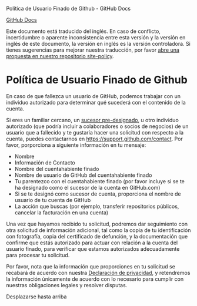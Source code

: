 Política de Usuario Finado de Github - GitHub Docs

[](/es)[GitHub Docs](/es)

Este documento está traducido del inglés. En caso de conflicto, incertidumbre o aparente inconsistencia entre esta versión y la versión en inglés de este documento, la versión en inglés es la versión controladora. Si tienes sugerencias para mejorar nuestra traducción, por favor [abre una propuesta en nuestro repositorio site-policy](https://github.com/github/site-policy/issues).

Política de Usuario Finado de Github
==========

En caso de que fallezca un usuario de GitHub, podemos trabajar con un individuo autorizado para determinar qué sucederá con el contenido de la cuenta.

Si eres un familiar cercano, un [sucesor pre-designado](/es/github/setting-up-and-managing-your-github-user-account/maintaining-ownership-continuity-of-your-user-accounts-repositories), u otro individuo autorizado (que podría incluir a colaboradores o socios de negocios) de un usuario que a fallecido y te gustaría hacer una solicitud con respecto a la cuenta, puedes contactarnos en <https://support.github.com/contact>. Por favor, porporciona a siguiente información en tu mensaje:

* Nombre
* Información de Contacto
* Nombre del cuentahabiente finado
* Nombre de usuario de GitHub del cuentahabiente finado
* Tu parentezco con el cuentahabiente finado (por favor incluye si se te ha designado como el sucesor de la cuenta en GitHub.com)
* Si se te designó como sucesor de cuenta, proporciona el nombre de usuario de tu cuenta de GitHub
* La acción que buscas (por ejemplo, transferir repositorios públicos, cancelar la facturación en una cuenta)

Una vez que hayamos recibido tu solicitud, podremos dar seguimiento con otra solicitud de información adicional, tal como la copia de tu identificación con fotografía, copia del certificado de defunción, y la documentación que confirme que estás autorizado para actuar con relación a la cuenta del usuario finado, para verificar que estamos autorizados adecuadamente para procesar tu solicitud.

Por favor, nota que la información que proporciones en tu solicitud se recabará de acuerdo con nuestra [Declaración de privacidad](/es/github/site-policy/github-privacy-statement), y retendremos la información únicamente de acuerdo con lo necesario para cumplir con nuestras obligaciones legales y resolver disputas.

Desplazarse hasta arriba
